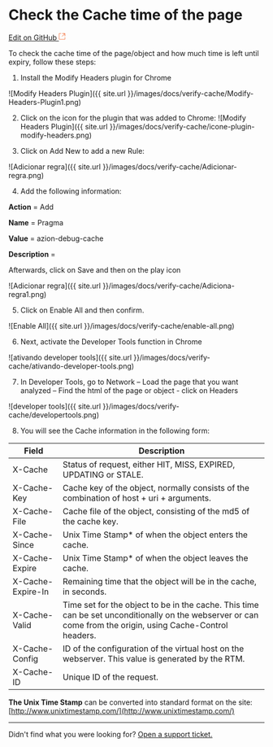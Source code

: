 # Check the Cache time of the page        

[Edit on GitHub <svg width="14" height="14" xmlns="http://www.w3.org/2000/svg"><g fill="none" stroke="#F3652B"><path d="M4.81.71H.672v11.43H12.1V8.001" stroke-width=".8"/><path d="M6.87.786h5.155V5.94M6.31 6.5L12.026.786"/></g></svg>](https://github.com/aziontech/docs_en/edit/master/how-to/troubleshooting/check-page-cache-time/index.md)

To check the cache time of the page/object and how much time is left until expiry, follow these steps:

1. Install the Modify Headers plugin for Chrome

![Modify Headers Plugin]({{ site.url }}/images/docs/verify-cache/Modify-Headers-Plugin1.png)

2. Click on the icon for the plugin that was added to Chrome: ![Modify Headers Plugin]({{ site.url }}/images/docs/verify-cache/icone-plugin-modify-headers.png)

3. Click on Add New to add a new Rule:

![Adicionar regra]({{ site.url }}/images/docs/verify-cache/Adicionar-regra.png)

4. Add the following information:

**Action** = Add

**Name** = Pragma

**Value** = azion-debug-cache

**Description** = 

Afterwards, click on Save and then on the play icon

![Adicionar regra]({{ site.url }}/images/docs/verify-cache/Adiciona-regra1.png)

5. Click on Enable All and then confirm.

![Enable All]({{ site.url }}/images/docs/verify-cache/enable-all.png)

6. Next, activate the Developer Tools function in Chrome

![ativando developer tools]({{ site.url }}/images/docs/verify-cache/ativando-developer-tools.png)

7. In Developer Tools, go to Network – Load the page that you want analyzed – Find the html of the page or object - click on Headers

![developer tools]({{ site.url }}/images/docs/verify-cache/developertools.png)

8. You will see the Cache information in the following form:

| Field | Description |
|-------|-----------|
| X-Cache | Status of request, either HIT, MISS, EXPIRED, UPDATING or STALE. |
| X-Cache-Key | Cache key of the object, normally consists of the combination of host + uri + arguments. |
| X-Cache-File | Cache file of the object, consisting of the md5 of the cache key. |
| X-Cache-Since | Unix Time Stamp* of when the object enters the cache. | 
| X-Cache-Expire | Unix Time Stamp* of when the object leaves the cache. |
| X-Cache-Expire-In | Remaining time that the object will be in the cache, in seconds. |
| X-Cache-Valid | Time set for the object to be in the cache. This time can be set unconditionally on the webserver or can come from the origin, using Cache-Control headers. |
| X-Cache-Config | ID of the configuration of the virtual host on the webserver. This value is generated by the RTM. |
| X-Cache-ID | Unique ID of the request. |

**The Unix Time Stamp** can be converted into standard format on the site:  [http://www.unixtimestamp.com/](http://www.unixtimestamp.com/)

---

Didn't find what you were looking for? [Open a support ticket.](https://tickets.azion.com/)  